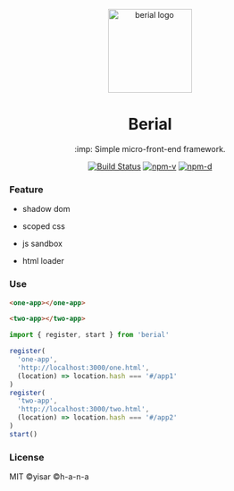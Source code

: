 <p align="center"><img src="https://ws1.sinaimg.cn/large/0065Zy9ely1ghc3zeaa2cj308t08tq4p.jpg" alt="berial logo" width="150"></p>
<h1 align="center">Berial</h1>
<p align="center">:imp: Simple micro-front-end framework.</p>
<p align="center">
<a href="https://github.com/berialjs/berial/actions"><img src="https://img.shields.io/github/workflow/status/berialjs/berial/main.svg" alt="Build Status"></a>
<a href="https://npmjs.com/package/berial"><img src="https://img.shields.io/npm/v/berial.svg" alt="npm-v"></a>
<a href="https://npmjs.com/package/berial"><img src="https://img.shields.io/npm/dt/berial.svg" alt="npm-d"></a>
</p>

### Feature

- shadow dom

- scoped css

- js sandbox

- html loader

### Use

```html
<one-app></one-app>

<two-app></two-app>
```

```js
import { register, start } from 'berial'

register(
  'one-app',
  'http://localhost:3000/one.html',
  (location) => location.hash === '#/app1'
)
register(
  'two-app',
  'http://localhost:3000/two.html',
  (location) => location.hash === '#/app2'
)
start()
```

### License

MIT ©yisar ©h-a-n-a
